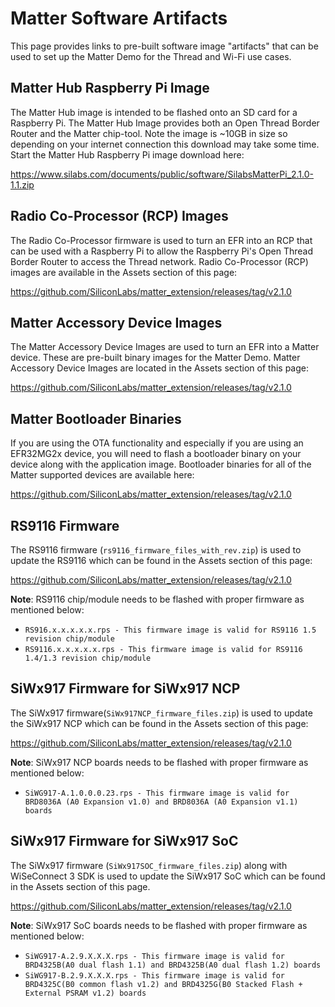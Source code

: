 # Matter Software Artifacts

This page provides links to pre-built software image "artifacts" that can be
used to set up the Matter Demo for the Thread and Wi-Fi use cases.


## Matter Hub Raspberry Pi Image

The Matter Hub image is intended to be flashed onto an SD card for a Raspberry
Pi. The Matter Hub Image provides both an Open Thread Border Router and the
Matter chip-tool. Note the image is ~10GB in size so depending on your internet
connection this download may take some time. Start the Matter Hub Raspberry Pi
image download here:

https://www.silabs.com/documents/public/software/SilabsMatterPi_2.1.0-1.1.zip

## Radio Co-Processor (RCP) Images

The Radio Co-Processor firmware is used to turn an EFR into an RCP that can be
used with a Raspberry Pi to allow the Raspberry Pi's Open Thread Border Router
to access the Thread network. Radio Co-Processor (RCP) images are available in
the Assets section of this page:

https://github.com/SiliconLabs/matter_extension/releases/tag/v2.1.0

## Matter Accessory Device Images

The Matter Accessory Device Images are used to turn an EFR into a Matter device.
These are pre-built binary images for the Matter Demo. Matter Accessory Device
Images are located in the Assets section of this page:

https://github.com/SiliconLabs/matter_extension/releases/tag/v2.1.0

## Matter Bootloader Binaries

If you are using the OTA functionality and especially if you are using an
EFR32MG2x device, you will need to flash a bootloader binary on your device along
with the application image. Bootloader binaries for all of the Matter supported
devices are available here:

https://github.com/SiliconLabs/matter_extension/releases/tag/v2.1.0

## RS9116 Firmware

The RS9116 firmware (`rs9116_firmware_files_with_rev.zip`) is used to update the RS9116 which can be found in the Assets section of this page:

https://github.com/SiliconLabs/matter_extension/releases/tag/v2.1.0

**Note**:
RS9116 chip/module needs to be flashed with proper firmware as mentioned below:
- `RS916.x.x.x.x.x.rps - This firmware image is valid for RS9116 1.5 revision chip/module`
- `RS9116.x.x.x.x.x.rps - This firmware image is valid for RS9116 1.4/1.3 revision chip/module`

## SiWx917 Firmware for SiWx917 NCP

The SiWx917 firmware(`SiWx917NCP_firmware_files.zip`) is used to update the SiWx917 NCP which can be found in the Assets section of this page:

https://github.com/SiliconLabs/matter_extension/releases/tag/v2.1.0

**Note**:
SiWx917 NCP boards needs to be flashed with proper firmware as mentioned below:
- `SiWG917-A.1.0.0.0.23.rps - This firmware image is valid for BRD8036A (A0 Expansion v1.0) and BRD8036A (A0 Expansion v1.1) boards`

## SiWx917 Firmware for SiWx917 SoC

The SiWx917 firmware (`SiWx917SOC_firmware_files.zip`)  along with WiSeConnect 3 SDK is used to update the SiWx917 SoC which can be found in the Assets section of this page.

https://github.com/SiliconLabs/matter_extension/releases/tag/v2.1.0

**Note**:
SiWx917 SoC boards needs to be flashed with proper firmware as mentioned below:
- `SiWG917-A.2.9.X.X.X.rps - This firmware image is valid for BRD4325B(A0 dual flash 1.1) and BRD4325B(A0 dual flash 1.2) boards`
- `SiWG917-B.2.9.X.X.X.rps - This firmware image is valid for BRD4325C(B0 common flash v1.2) and BRD4325G(B0 Stacked Flash + External PSRAM v1.2) boards`
